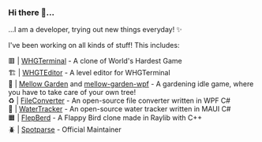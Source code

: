 ### Hi there 👋...

...I am a developer, trying out new things everyday! ✨<br>

I've been working on all kinds of stuff! This includes:

🟥 | [WHGTerminal](https://github.com/Libroru/WHGTerminal) - A clone of World's Hardest Game<br>
🏗️ | [WHGTEditor](https://github.com/Libroru/WHGTEditor) - A level editor for WHGTerminal<br>
🌳 | [Mellow Garden](https://libroru.itch.io/mellow-garden) and [mellow-garden-wpf](https://github.com/Libroru/mellow-garden-wpf) - A gardening idle game, where you have to take care of your own tree!<br>
♻️ | [FileConverter](https://github.com/Libroru/FileConverter) - An open-source file converter written in WPF C#<br>
🥛 | [WaterTracker](https://github.com/Libroru/WaterTracker) - An open-source water tracker written in MAUI C#<br>
🟧 | [FlepBerd](https://github.com/Libroru/flepberd) - A Flappy Bird clone made in Raylib with C++<br>
🪲 | [Spotparse](https://github.com/MaxiStrigl/Spotparse) - Official Maintainer
